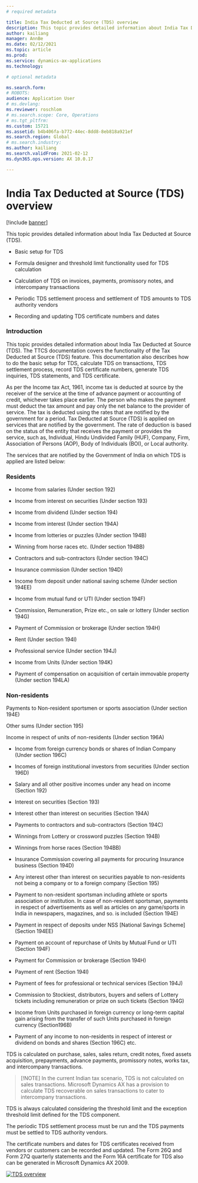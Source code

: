 ```yaml
---
# required metadata

title: India Tax Deducted at Source (TDS) overview
description: This topic provides detailed information about India Tax Deducted at Source (TDS). The TTCS documentation covers the functionality of the Tax Deducted at Source (TDS) feature. 
author: kailiang
manager: AnnBe
ms.date: 02/12/2021
ms.topic: article
ms.prod: 
ms.service: dynamics-ax-applications
ms.technology: 

# optional metadata

ms.search.form: 
# ROBOTS: 
audience: Application User
# ms.devlang: 
ms.reviewer: roschlom
# ms.search.scope: Core, Operations
# ms.tgt_pltfrm: 
ms.custom: 15721
ms.assetid: b4b406fa-b772-44ec-8dd8-8eb818a921ef
ms.search.region: Global
# ms.search.industry: 
ms.author: kailiang
ms.search.validFrom: 2021-02-12
ms.dyn365.ops.version: AX 10.0.17

---
```


# India Tax Deducted at Source (TDS) overview

[!include [banner](../includes/banner.md)]

This topic provides detailed information about India Tax Deducted at Source (TDS).

- Basic setup for TDS

- Formula designer and threshold limit functionality used for TDS calculation

- Calculation of TDS on invoices, payments, promissory notes, and intercompany transactions

- Periodic TDS settlement process and settlement of TDS amounts to TDS authority vendors

- Recording and updating TDS certificate numbers and dates

### Introduction

This topic provides detailed information about India Tax Deducted at Source (TDS). The TTCS documentation covers the functionality of the Tax Deducted at Source (TDS) feature. This documentation also describes how to do the basic setup for TDS, calculate TDS on transactions, TDS settlement process, record TDS certificate numbers, generate TDS inquiries, TDS statements, and TDS certificate.

As per the Income tax Act, 1961, income tax is deducted at source by the receiver of the service at the time of advance payment or accounting of credit, whichever takes place earlier. The person who makes the payment must deduct the tax amount and pay only the net balance to the provider of service. The tax is deducted using the rates that are notified by the government for a period. Tax Deducted at Source (TDS) is applied on services that are notified by the government. The rate of deduction is based on the status of the entity that receives the payment or provides the service, such as, Individual, Hindu Undivided Family (HUF), Company, Firm, Association of Persons (AOP), Body of Individuals (BOI), or Local authority. 

The services that are notified by the Government of India on which TDS is applied are listed below:

### Residents

- Income from salaries (Under section 192)

- Income from interest on securities (Under section 193)

- Income from dividend (Under section 194)

- Income from interest (Under section 194A)

- Income from lotteries or puzzles (Under section 194B)

- Winning from horse races etc. (Under section 194BB)

- Contractors and sub-contractors (Under section 194C)

- Insurance commission (Under section 194D)

- Income from deposit under national saving scheme (Under section 194EE)

- Income from mutual fund or UTI (Under section 194F)

- Commission, Remuneration, Prize etc., on sale or lottery (Under section 194G)

- Payment of Commission or brokerage (Under section 194H)

- Rent (Under section 194I)

- Professional service (Under section 194J)

- Income from Units (Under section 194K)

- Payment of compensation on acquisition of certain immovable property (Under section 194LA)

### Non-residents

Payments to Non-resident sportsmen or sports association (Under section 194E)

Other sums (Under section 195)

Income in respect of units of non-residents (Under section 196A)

- Income from foreign currency bonds or shares of Indian Company (Under section 196C)

- Incomes of foreign institutional investors from securities (Under section 196D)

- Salary and all other positive incomes under any head on income (Section 192)

- Interest on securities (Section 193)

- Interest other than interest on securities (Section 194A)

- Payments to contractors and sub-contractors (Section 194C)

- Winnings from Lottery or crossword puzzles (Section 194B)

- Winnings from horse races (Section 194BB)

- Insurance Commission covering all payments for procuring Insurance business (Section 194D)

- Any interest other than interest on securities payable to non-residents not being a company or to a foreign company (Section 195)

- Payment to non-resident sportsman including athlete or sports association or institution. In case of non-resident sportsman, payments in respect of advertisements as well as articles on any game/sports in India in newspapers, magazines, and so. is included (Section 194E)

- Payment in respect of deposits under NSS \[National Savings Scheme\](Section 194EE)

- Payment on account of repurchase of Units by Mutual Fund or UTI (Section 194F)

- Payment for Commission or brokerage (Section 194H)

- Payment of rent (Section 194I)

- Payment of fees for professional or technical services (Section 194J)

- Commission to Stockiest, distributors, buyers and sellers of Lottery tickets including remuneration or prize on such tickets (Section 194G)

- Income from Units purchased in foreign currency or long-term capital gain arising from the transfer of such Units purchased in foreign currency (Section196B)

- Payment of any income to non-residents in respect of interest or dividend on bonds and shares (Section 196C) etc.

TDS is calculated on purchase, sales, sales return, credit notes, fixed assets acquisition, prepayments, advance payments, promissory notes, works tax, and intercompany transactions.

>  [!NOTE]
>  In the current Indian tax scenario,  TDS is not calculated on sales transactions. Microsoft Dynamics AX  has a provision to calculate TDS recoverable on sales transactions to cater  to intercompany transactions. 

TDS is always calculated considering the threshold limit and the exception threshold limit defined for the TDS component.

The periodic TDS settlement process must be run and the TDS payments must be settled to TDS authority vendors.

The certificate numbers and dates for TDS certificates received from vendors or customers can be recorded and updated. The Form 26Q and Form 27Q quarterly statements and the Form 16A certificate for TDS also can be generated in Microsoft Dynamics AX 2009.

[![TDS overview](./media/apac-ind-TDS-3.png)](./media/apac-ind-TDS-3.png)

